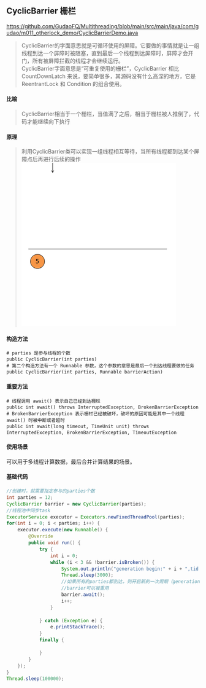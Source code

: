 ## CyclicBarrier 栅栏
<https://github.com/GudaoFQ/Multithreading/blob/main/src/main/java/com/gudao/m011_otherlock_demo/CyclicBarrierDemo.java>
> CyclicBarrier的字面意思就是可循环使用的屏障。它要做的事情就是让一组线程到达一个屏障时被阻塞，直到最后一个线程到达屏障时，屏障才会开门，所有被屏障拦截的线程才会继续运行。<br>
> CyclicBarrier字面意思是“可重复使用的栅栏”，CyclicBarrier 相比 CountDownLatch 来说，要简单很多，其源码没有什么高深的地方，它是 ReentrantLock 和 Condition 的组合使用。

#### 比喻
> CyclicBarrier相当于一个栅栏，当值满了之后，相当于栅栏被人推倒了，代码才能继续向下执行

#### 原理
> 利用CyclicBarrier类可以实现一组线程相互等待，当所有线程都到达某个屏障点后再进行后续的操作
![multithreading-cyclicbarrier内部实现原理.gif](../resource/multithreading/multithreading-cyclicbarrier内部实现原理.gif)

#### 构造方法
```shell
# parties 是参与线程的个数
public CyclicBarrier(int parties)
# 第二个构造方法有一个 Runnable 参数，这个参数的意思是最后一个到达线程要做的任务
public CyclicBarrier(int parties, Runnable barrierAction)
```
#### 重要方法
```shell
# 线程调用 await() 表示自己已经到达栅栏
public int await() throws InterruptedException, BrokenBarrierException
# BrokenBarrierException 表示栅栏已经被破坏，破坏的原因可能是其中一个线程 await() 时被中断或者超时
public int await(long timeout, TimeUnit unit) throws InterruptedException, BrokenBarrierException, TimeoutException
```

#### 使用场景
可以用于多线程计算数据，最后合并计算结果的场景。

#### 基础代码
```java
//创建时，就需要指定参与的parties个数  
int parties = 12;  
CyclicBarrier barrier = new CyclicBarrier(parties);  
//线程池中同步task  
ExecutorService executor = Executors.newFixedThreadPool(parties);  
for(int i = 0; i < parties; i++) {  
    executor.execute(new Runnable() {  
        @Override  
        public void run() {  
            try {  
                int i = 0;  
                while (i < 3 && !barrier.isBroken()) {  
                    System.out.println("generation begin:" + i + ",tid:" + Thread.currentThread().getId());  
                    Thread.sleep(3000);  
                    //如果所有的parties都到达，则开启新的一次周期（generation）  
                    //barrier可以被重用  
                    barrier.await();  
                    i++;  
                }  
  
            } catch (Exception e) {  
                e.printStackTrace();  
            }  
            finally {  
  
            }  
        }  
    });  
}  
Thread.sleep(100000);  
```